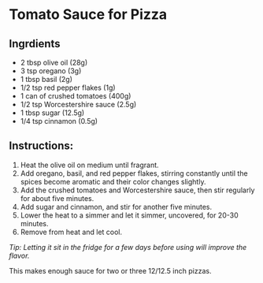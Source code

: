 # Tomato Sauce for Pizza

## Ingrdients

- 2 tbsp olive oil (28g)
- 3 tsp oregano (3g)
- 1 tbsp basil (2g)
- 1/2 tsp red pepper flakes (1g)
- 1 can of crushed tomatoes (400g)
- 1/2 tsp Worcestershire sauce (2.5g)
- 1 tbsp sugar (12.5g)
- 1/4 tsp cinnamon (0.5g)

## Instructions:

1. Heat the olive oil on medium until fragrant.
2. Add oregano, basil, and red pepper flakes, stirring constantly until the spices become aromatic and their color changes slightly.
3. Add the crushed tomatoes and Worcestershire sauce, then stir regularly for about five minutes.
4. Add sugar and cinnamon, and stir for another five minutes.
5. Lower the heat to a simmer and let it simmer, uncovered, for 20-30 minutes.
6. Remove from heat and let cool.

*Tip: Letting it sit in the fridge for a few days before using will improve the flavor.*

This makes enough sauce for two or three 12/12.5 inch pizzas.
